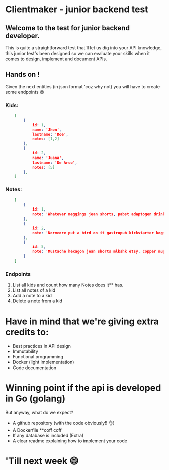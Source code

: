 # Clientmaker - junior backend test

## Welcome to the test for junior backend developer.

This is quite a straightforward test that'll let us dig into your API knowledge, this junior test's been designed so we can evaluate your skills when it comes to design, implement and document APIs.

## Hands on !

Given the next entities (in json format 'coz why not) you will have to create some endpoints 😃

### Kids:

```json
    [
        {
            id: 1,
            name: 'Jhon',
            lastname: 'Doe',
            notes: [1,2]
        },
        {
            id: 2,
            name: 'Juana',
            lastname: 'De Arco',
            notes: [5]
        },
    ]
```

### Notes:

```json
    [
        {
            id: 1,
            note: 'Whatever meggings jean shorts, pabst adaptogen drinking vinegar chambray XOXO flexitarian kale chips cold-pressed af fashion axe.'
        },
        {
            id: 2,
            note: 'Normcore put a bird on it gastropub kickstarter kogi umami street art adaptogen echo park art party franzen succulents.'
        },
        {
            id: 5,
            note: 'Mustache hexagon jean shorts mlkshk etsy, copper mug farm-to-table cardigan shabby chic leggings vexillologist.'
        }
    ]
```

### Endpoints

1. List all kids and count how many Notes does it** has.
2. List all notes of a kid
3. Add a note to a kid
4. Delete a note from a kid

# Have in mind that we're giving extra credits to:

- Best practices in API design
- Immutability
- Functional programming
- Docker (light implementation)
- Code documentation

# Winning point if the api is developed in Go (golang)

But anyway, what do we expect?

- A github repository (with the code obviously!! 👌)
- A Dockerfile **coff coff
- If any database is included (Extra)
- A clear readme explaining how to implement your code

# 'Till next week 😄